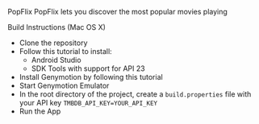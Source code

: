PopFlix
PopFlix lets you discover the most popular movies playing 

Build Instructions (Mac OS X)

- Clone the repository
- Follow this tutorial to install:
  - Android Studio
  - SDK Tools with support for API 23
- Install Genymotion by following this tutorial
- Start Genymotion Emulator
- In the root directory of the project, create a `build.properties` file with your API key
  `TMBDB_API_KEY=YOUR_API_KEY`
- Run the App

